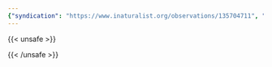 ```yaml
---
{"syndication": "https://www.inaturalist.org/observations/135704711", "date": "2022-09-18T14:04:18-04:00", "taxon": {"name": "Stellaria aquatica", "common_name": "Water Chickweed"}, "quality_grade": "needs_id", "identifications_most_agree": false, "species_guess": "Water Chickweed", "identifications_most_disagree": false, "captive": false, "project_ids": [], "community_taxon_id": null, "geojson": {"type": "Point", "coordinates": [-73.1651269444, 42.6419263889]}, "owners_identification_from_vision": true, "identifications_count": 0, "obscured": false, "num_identification_agreements": 0, "num_identification_disagreements": 0, "place_guess": "Adams, MA, USA", "photos": [{"id": 231495443, "license_code": "cc-by-nc", "original_dimensions": {"width": 1536, "height": 2048}, "url": "https://inaturalist-open-data.s3.amazonaws.com/photos/231495443/square.jpeg", "attribution": "(c) Brandon Rozek, some rights reserved (CC BY-NC)", "flags": [], "moderator_actions": [], "hidden": false}]}
---
```

{{< unsafe >}}

{{< /unsafe >}}
